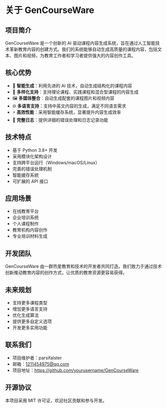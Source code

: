 # 关于 GenCourseWare

## 项目简介

GenCourseWare 是一个创新的 AI 驱动课程内容生成系统，旨在通过人工智能技术革新教育内容的创建方式。我们的系统能够自动生成高质量的课程内容，包括文本、图片和视频，为教育工作者和学习者提供强大的内容创作工具。

## 核心优势

- 🤖 **智能生成**：利用先进的 AI 技术，自动生成结构化的课程内容
- 🎯 **多样化支持**：支持理论课程、实践课程和混合型课程的内容生成
- 🖼️ **多媒体整合**：自动生成配套的课程图片和视频内容
- 🌐 **多语言支持**：支持中英文内容的生成，满足不同语言需求
- ⚡ **高效性能**：采用智能缓存系统，显著提升内容生成效率
- 📝 **完整日志**：提供详细的错误处理和日志记录功能

## 技术特点

- 基于 Python 3.8+ 开发
- 采用模块化架构设计
- 支持跨平台运行（Windows/macOS/Linux）
- 完善的错误处理机制
- 智能缓存系统
- 可扩展的 API 接口

## 应用场景

- 在线教育平台
- 企业培训系统
- 个人课程制作
- 教育机构内容创作
- 专业培训材料生成

## 开发团队

GenCourseWare 由一群热爱教育和技术的开发者共同打造。我们致力于通过技术创新推动教育内容的创作方式，让优质的教育资源更容易获得。

## 未来规划

- 支持更多课程类型
- 增加更多语言支持
- 优化生成算法
- 提供更多自定义选项
- 开发更多实用功能

## 联系我们

- 项目维护者：parsifalster
- 邮箱：1211454975@qq.com
- 项目地址：https://github.com/yourusername/GenCourseWare

## 开源协议

本项目采用 MIT 许可证，欢迎社区贡献和参与开发。 